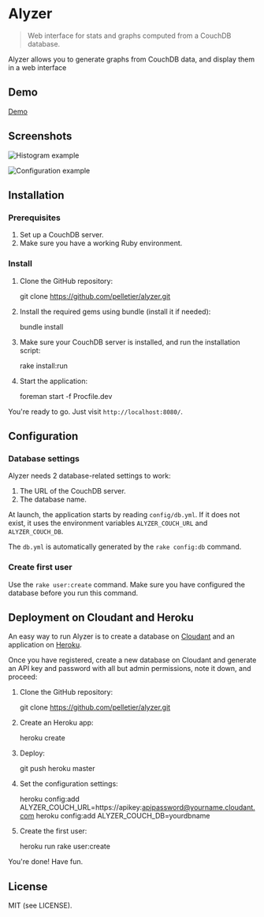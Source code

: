 # Alyzer

> Web interface for stats and graphs computed from a CouchDB database.

Alyzer allows you to generate graphs from CouchDB data, and display them in
a web interface


## Demo

[Demo](http://alyzer-demo.herokuapp.com/)


## Screenshots

![Histogram example](http://f.cl.ly/items/1W2u470I29441O3X2w2r/Screen%20Shot%202012-09-05%20at%208.47.34%20PM.png)

![Configuration example](http://f.cl.ly/items/143z421d2e0l173Y0G07/Screen%20Shot%202012-09-05%20at%208.47.53%20PM.png)


## Installation

### Prerequisites

1. Set up a CouchDB server.
2. Make sure you have a working Ruby environment.

### Install

1. Clone the GitHub repository:

    git clone https://github.com/pelletier/alyzer.git

2. Install the required gems using bundle (install it if needed):

    bundle install

3. Make sure your CouchDB server is installed, and run the installation script:

    rake install:run

4. Start the application:

    foreman start -f Procfile.dev

You're ready to go. Just visit `http://localhost:8080/`.


## Configuration

### Database settings

Alyzer needs 2 database-related settings to work:

1. The URL of the CouchDB server.
2. The database name.

At launch, the application starts by reading `config/db.yml`. If it does not
exist, it uses the environment variables `ALYZER_COUCH_URL` and
`ALYZER_COUCH_DB`.

The `db.yml` is automatically generated by the `rake config:db` command.

### Create first user

Use the `rake user:create` command. Make sure you have configured the database
before you run this command.


## Deployment on Cloudant and Heroku

An easy way to run Alyzer is to create a database on
[Cloudant](http://cloudant.com/) and an application on
[Heroku](http://heroku.com/).

Once you have registered, create a new database on Cloudant and generate an API
key and password with all but admin permissions, note it down, and proceed:


1. Clone the GitHub repository:

    git clone https://github.com/pelletier/alyzer.git

2. Create an Heroku app:

    heroku create

3. Deploy:

    git push heroku master

4. Set the configuration settings:

    heroku config:add ALYZER_COUCH_URL=https://apikey:apipassword@yourname.cloudant.com
    heroku config:add ALYZER_COUCH_DB=yourdbname

5. Create the first user:

    heroku run rake user:create

You're done! Have fun.


## License

MIT (see LICENSE).
